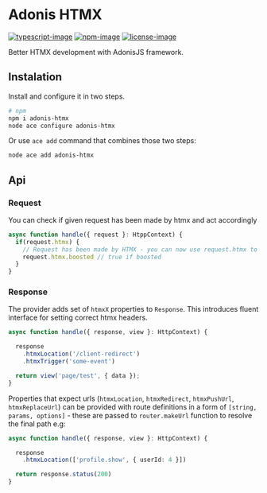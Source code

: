 # Adonis HTMX

[![typescript-image]][typescript-url] [![npm-image]][npm-url] [![license-image]][license-url]

Better HTMX development with AdonisJS framework.

## Instalation
Install and configure it in two steps.

```bash
# npm
npm i adonis-htmx
node ace configure adonis-htmx
```

Or use `ace add` command that combines those two steps:
```bash
node ace add adonis-htmx
```

## Api

### Request
You can check if given request has been made by htmx and act accordingly

```ts
async function handle({ request }: HtppContext) {
  if(request.htmx) {
    // Request has been made by HTMX - you can now use request.htmx to get access to HTMX related info e.g.
    request.htmx.boosted // true if boosted
  }
}
```

### Response
The provider adds set of `htmxX` properties to `Response`. This introduces fluent interface for setting correct htmx headers.

```ts
async function handle({ response, view }: HttpContext) {

  response
    .htmxLocation('/client-redirect')
    .htmxTrigger('some-event')

  return view('page/test', { data });
}
```

Properties that expect urls (`htmxLocation`, `htmxRedirect`, `htmxPushUrl`, `htmxReplaceUrl`) can be provided with route definitions in a form of `[string, params, options]` - these are passed to `router.makeUrl` function to resolve the final path e.g:

```ts
async function handle({ response, view }: HttpContext) {

  response
    .htmxLocation(['profile.show', { userId: 4 }])

  return response.status(200)
}
```

[typescript-image]: https://img.shields.io/badge/Typescript-294E80.svg?style=for-the-badge&logo=typescript
[typescript-url]: "typescript"

[license-image]: https://img.shields.io/npm/l/adonis-htmx?color=blueviolet&style=for-the-badge
[license-url]: LICENSE.md 'license'

[npm-image]: https://img.shields.io/npm/v/adonis-htmx.svg?style=for-the-badge&logo=npm
[npm-url]: https://npmjs.org/package/adonis-htmx 'npm'
